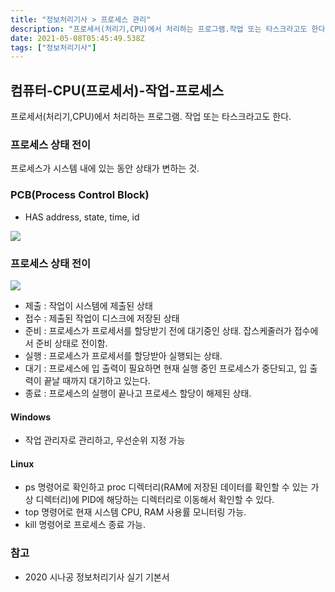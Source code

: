 ```yaml
---
title: "정보처리기사 > 프로세스 관리"
description: "프로세서(처리기,CPU)에서 처리하는 프로그램.작업 또는 타스크라고도 한다.프로세스 상태 전이는 프로세스가 시스템 내에 있는 동안 상태가 변하는 것. 제출 : 작업이 시스템에 제출된 상태접수 : 제출된 작업이 디스크에 저장된 상태준비 : 프로세스가 프로세서를 할당받기 "
date: 2021-05-08T05:45:49.538Z
tags: ["정보처리기사"]
---
```

## 컴퓨터-CPU(프로세서)-작업-프로세스
프로세서(처리기,CPU)에서 처리하는 프로그램.
작업 또는 타스크라고도 한다.

### 프로세스 상태 전이
프로세스가 시스템 내에 있는 동안 상태가 변하는 것. 

### PCB(Process Control Block)
- HAS address, state, time, id

![](/images/fbdd25b3-ac5f-4e76-b0d4-602f9c53db3d-image.png)

### 프로세스 상태 전이
![](/images/d4b5e4a9-b8dc-43ef-be94-dc832950f898-image.png)
- 제출 : 작업이 시스템에 제출된 상태
- 접수 : 제출된 작업이 디스크에 저장된 상태
- 준비 : 프로세스가 프로세서를 할당받기 전에 대기중인 상태. 잡스케줄러가 접수에서 준비 상태로 전이함.
- 실행 : 프로세스가 프로세서를 할당받아 실행되는 상태. 
- 대기 : 프로세스에 입 출력이 필요하면 현재 실행 중인 프로세스가 중단되고, 입 출력이 끝날 때까지 대기하고 있는다. 
- 종료 : 프로세스의 실행이 끝나고 프로세스 할당이 해제된 상태.

#### Windows
- 작업 관리자로 관리하고, 우선순위 지정 가능

#### Linux
- ps 명령어로 확인하고 proc 디렉터리(RAM에 저장된 데이터를 확인할 수 있는 가상 디렉터리)에 PID에 해당하는 디렉터리로 이동해서 확인할 수 있다. 
- top 명령어로 현재 시스템 CPU, RAM 사용률 모니터링 가능. 
- kill 명령어로 프로세스 종료 가능. 

### 참고
- 2020 시나공 정보처리기사 실기 기본서 
